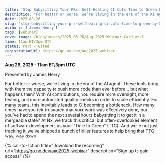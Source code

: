 ```yaml
---
title: 'Stop Babysitting Your PRs: Self-Healing CI Cuts Time to Green by 50%'
description: 'For better or worse, we’re living in the era of the AI agent. These tools bring with them the capacity to push more code than ever before… but what happens then? With AI contributions, you require more oversight, more testing, and more automated quality checks in order to scale efficiently. For many teams, this inevitably leads to CI becoming a bottleneck. How many times have you felt frustrated that your work was effectively done, but you’ve had to spend the next several hours babysitting it to get it in a mergeable state? At Nx, we track this critical but often-overlooked element of software development as your “Time to Green” (TTG). And we’re not just tracking it, we’ve shipped a bunch of killer features to help bring that TTG way, way down.'
date: 2025-08-26
slug: 'stop-babysitting-your-prs-selfhealing-ci-cuts-time-to-green-by-50'
authors: ['James Henry']
tags: [webinar]
cover_image: /blog/images/2025-08-26/Aug-2025-Webinar-Card.avif
time: 11am ET/3pm UTC
status: Past - Gated
registrationUrl: https://go.nx.dev/aug2025-webinar
---
```


**Aug 26, 2025 - 11am ET/3pm UTC**

Presented by James Henry

For better or worse, we’re living in the era of the AI agent. These tools bring with them the capacity to push more code than ever before… but what happens then? With AI contributions, you require more oversight, more testing, and more automated quality checks in order to scale efficiently. For many teams, this inevitably leads to CI becoming a bottleneck. How many times have you felt frustrated that your work was effectively done, but you’ve had to spend the next several hours babysitting it to get it in a mergeable state? At Nx, we track this critical but often-overlooked element of software development as your “Time to Green” (TTG). And we’re not just tracking it, we’ve shipped a bunch of killer features to help bring that TTG way, way down.

{% call-to-action title="Download the recording" url="https://go.nx.dev/aug2025-webinar" description="Sign up to gain access" /%}
